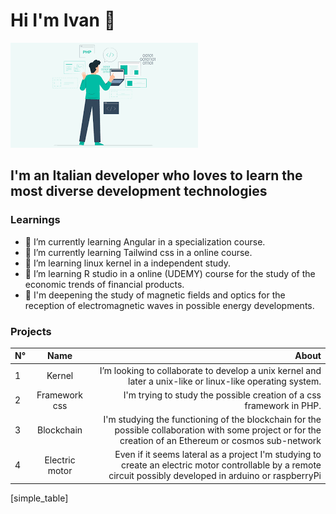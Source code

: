 # Hi I'm Ivan 👋
![image](./images.png)
## I'm an Italian **developer** who loves to learn the most diverse development technologies
<!--
**Ivztoz8/Ivztoz8** is a ✨ _special_ ✨ repository because its `README.md` (this file) appears on your GitHub profile.

Here are some ideas to get you started:

- 🔭 I’m currently working on ...
- 🌱 I’m currently learning ...
- 👯 I’m looking to collaborate on ...
- 🤔 I’m looking for help with ...
- 💬 Ask me about ...
- 📫 How to reach me: ...
- 😄 Pronouns: ...
- ⚡ Fun fact: ...
-->
 
### Learnings
 
* 🌱 I’m currently learning Angular in a specialization course. 
* 🌱 I’m currently learning Tailwind css in a online course.
* 🌱 I’m learning linux kernel in a independent study.
* 🌱 I’m learning R studio in a online (UDEMY) course for the study of the economic trends of financial products.
* 🌱 I'm deepening the study of magnetic fields and optics for the reception of electromagnetic waves in possible energy developments.
 
 
### Projects 

| N° | Name |         About |  
| :----------- | :-----------: | -------------------: |  
| 1    |      Kernel      | I’m looking to collaborate to develop a unix kernel and later a unix-like or linux-like operating system. |  
| 2   |   Framework css   | I'm trying to study the possible creation of a css framework in PHP.   |
| 3   |    Blockchain   | I'm studying the functioning of the blockchain for the possible collaboration with some project or for the creation of an Ethereum or cosmos sub-network |  
| 4   |    Electric motor   | Even if it seems lateral as a project I'm studying to create an electric motor controllable by a remote circuit possibly developed in arduino or raspberryPi |  
[simple_table]
